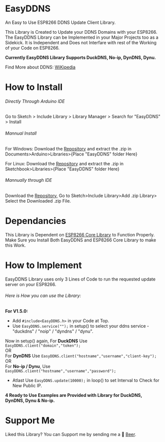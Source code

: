 # EasyDDNS
An Easy to Use ESP8266 DDNS Update Client Library.

This Library is Created to Update your DDNS Domains with your ESP8266. The EasyDDNS Library can be Implemented in your Major Projects too as a Sidekick. It is Independent and Does not Interfare with rest of the Working of your Code on ESP8266.

**Currently EasyDDNS Library Supports DuckDNS, No-ip, DynDNS, Dynu.**


Find More about DDNS: [WiKipedia](https://en.wikipedia.org/wiki/Dynamic_DNS)

# How to Install
###### Directly Through Arduino IDE
Go to Sketch > Include Library > Library Manager > Search for "EasyDDNS" > Install

###### Mannual Install

For Windows: Download the [Repository](https://github.com/ayushsharma82/EasyDDNS/archive/master.zip) and extract the .zip in Documents>Arduino>Libraries>{Place "EasyDDNS" folder Here}

For Linux: Download the [Repository](https://github.com/ayushsharma82/EasyDDNS/archive/master.zip) and extract the .zip in Sketchbook>Libraries>{Place "EasyDDNS" folder Here}

###### Mannually through IDE

Download the [Repository](https://github.com/ayushsharma82/EasyDDNS/archive/master.zip), Go to Sketch>Include Library>Add .zip Library> Select the Downloaded .zip File.

# Dependancies
This Library is Dependent on [ESP8266 Core Library](https://github.com/esp8266/Arduino) to Function Properly.
Make Sure you Install Both EasyDDNS and ESP8266 Core Library to make this Work.

# How to Implement
EasyDDNS Library uses only 3 Lines of Code to run the requested update server on your ESP8266.

###### Here is How you can use the Library:<br>

**For V1.5.0:**<br>
- Add `#include<EasyDDNS.h>` in your Code at Top.
- Use `EasyDDNS.service("");` in setup() to select your ddns service - "duckdns" / "noip" / "dyndns" / "dynu".

Now in setup() again, For **DuckDNS** Use `EasyDDNS.client("domain","token");`<br>
OR<br>
For **DynDNS** Use `EasyDDNS.client("hostname","username","client-key");`<br>
OR<br>
For **No-ip / Dynu**, Use `EasyDDNS.client("hostname","username","password");`<br>

- Atlast Use `EasyDDNS.update(10000);` in loop() to set Interval to Check for New Public IP.

**4 Ready to Use Examples are Provided with Library for DuckDNS, DynDNS, Dynu & No-ip.**

# Support Me
Liked this Library? You can Support me by sending me a :beer: [Beer](https://www.paypal.me/ayushsharma82/5).
